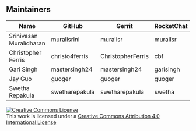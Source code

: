 ## Maintainers

| Name | GitHub | Gerrit | RocketChat | email |
|---|---|---|---|---|
| Srinivasan Muralidharan | muralisrini | muralisr | muralisr | srinivasan.muralidharan99@gmail.com |
| Christopher Ferris | christo4ferris | ChristopherFerris | cbf | chrisfer@us.ibm.com |
| Gari Singh | mastersingh24 | mastersingh24 | garisingh | gari.r.singh@gmail.com |
| Jay Guo | guoger | guoger | guoger | guojiannan@cn.ibm.com |
| Swetha Repakula | swetharepakula | swetharepakula | swetha | srepaku@us.ibm.com |

<a rel="license" href="http://creativecommons.org/licenses/by/4.0/"><img alt="Creative Commons License" style="border-width:0" src="https://i.creativecommons.org/l/by/4.0/88x31.png" /></a><br />This work is licensed under a <a rel="license" href="http://creativecommons.org/licenses/by/4.0/">Creative Commons Attribution 4.0 International License</a>
